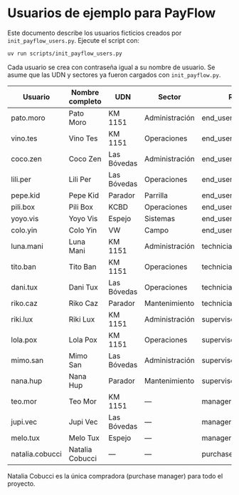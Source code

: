 # Usuarios de ejemplo para PayFlow

Este documento describe los usuarios ficticios creados por `init_payflow_users.py`.
Ejecute el script con:

```bash
uv run scripts/init_payflow_users.py
```

Cada usuario se crea con contraseña igual a su nombre de usuario. Se asume que las UDN y sectores ya fueron cargados con `init_payflow.py`.

| Usuario | Nombre completo | UDN | Sector | Rol |
|---------|-----------------|-----|--------|-----|
| pato.moro | Pato Moro | KM 1151 | Administración | end_user |
| vino.tes | Vino Tes | KM 1151 | Operaciones | end_user |
| coco.zen | Coco Zen | Las Bóvedas | Administración | end_user |
| lili.per | Lili Per | Las Bóvedas | Operaciones | end_user |
| pepe.kid | Pepe Kid | Parador | Parrilla | end_user |
| pili.box | Pili Box | KCBD | Operaciones | end_user |
| yoyo.vis | Yoyo Vis | Espejo | Sistemas | end_user |
| colo.yin | Colo Yin | VW | Campo | end_user |
| luna.mani | Luna Mani | KM 1151 | Administración | technician |
| tito.ban | Tito Ban | KM 1151 | Operaciones | technician |
| dani.tux | Dani Tux | Las Bóvedas | Operaciones | technician |
| riko.caz | Riko Caz | Parador | Mantenimiento | technician |
| riki.lux | Riki Lux | KM 1151 | Administración | supervisor |
| lola.pox | Lola Pox | KM 1151 | Operaciones | supervisor |
| mimo.san | Mimo San | Las Bóvedas | Administración | supervisor |
| nana.hup | Nana Hup | Parador | Mantenimiento | supervisor |
| teo.mor | Teo Mor | KM 1151 | — | manager |
| jupi.vec | Jupi Vec | Las Bóvedas | — | manager |
| melo.tux | Melo Tux | Espejo | — | manager |
| natalia.cobucci | Natalia Cobucci | — | — | purchase_manager |

Natalia Cobucci es la única compradora (purchase manager) para todo el proyecto.
